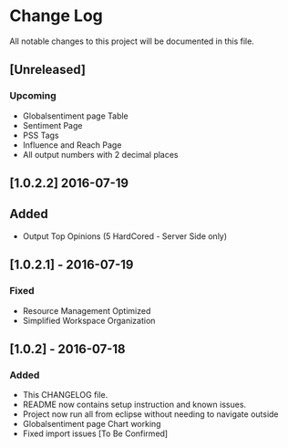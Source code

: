 # Change Log
All notable changes to this project will be documented in this file.

## [Unreleased]
### Upcoming
- Globalsentiment page Table
- Sentiment Page
- PSS Tags
- Influence and Reach Page
- All output numbers with 2 decimal places


## [1.0.2.2] 2016-07-19
## Added
- Output Top Opinions (5 HardCored - Server Side only)

## [1.0.2.1] - 2016-07-19
### Fixed
- Resource Management Optimized
- Simplified Workspace Organization

## [1.0.2] - 2016-07-18
### Added
- This CHANGELOG file.
- README now contains setup instruction and known issues.
- Project now run all from eclipse without needing to navigate outside
- Globalsentiment page Chart working
- Fixed import issues [To Be Confirmed]
